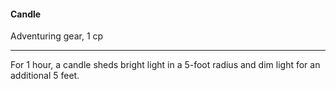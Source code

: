 #### Candle

Adventuring gear, 1 cp

---

For 1 hour, a candle sheds bright light in a 5-foot radius and dim light for an additional 5 feet.